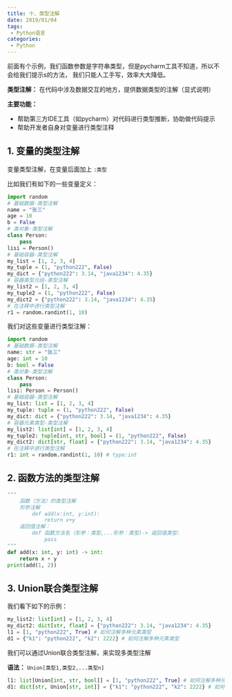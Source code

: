 ```yaml
---
title: 十、类型注解
date: 2019/01/04
tags:
 - Python语言
categories:
 - Python
---
```


前面有个示例，我们函数参数是字符串类型，但是pycharm工具不知道，所以不会给我们提示s的方法， 我们只能人工手写，效率大大降低。

**类型注解：** 在代码中涉及数据交互的地方，提供数据类型的注解（显式说明）

**主要功能：**

* 帮助第三方IDE工具（如pycharm）对代码进行类型推断，协助做代码提示
* 帮助开发者自身对变量进行类型注释

## 1. 变量的类型注解

变量类型注解，在变量后面加上 ```:类型```

比如我们有如下的一些变量定义：

```python
import random
# 基础数据-类型注解
name = "张三"
age = 10
b = False
# 类对象-类型注解
class Person:
    pass
lisi = Person()
# 基础容器-类型注解
my_list = [1, 2, 3, 4]
my_tuple = (1, "python222", False)
my_dict = {"python222": 3.14, "java1234": 4.35}
# 容器类型元组-类型注解
my_list2 = [1, 2, 3, 4]
my_tuple2 = (1, "python222", False)
my_dict2 = {"python222": 3.14, "java1234": 4.35}
# 在注释中进行类型注解
r1 = random.randint(1, 10)
```

我们对这些变量进行类型注解：

```python
import random
# 基础数据-类型注解
name: str = "张三"
age: int = 10
b: bool = False
# 类对象-类型注解
class Person:
    pass
lisi: Person = Person()
# 基础容器-类型注解
my_list: list = [1, 2, 3, 4]
my_tuple: tuple = (1, "python222", False)
my_dict: dict = {"python222": 3.14, "java1234": 4.35}
# 容器元素类型-类型注解
my_list2: list[int] = [1, 2, 3, 4]
my_tuple2: tuple[int, str, bool] = (1, "python222", False)
my_dict2: dict[str, float] = {"python222": 3.14, "java1234": 4.35}
# 在注释中进行类型注解
r1: int = random.randint(1, 10) # type:int
```

## 2. 函数方法的类型注解

```python
"""
    函数（方法）的类型注解
    形参注解
        def add(x:int, y:int):
            return x+y
    返回值注解：
        def 函数方法名（形参：类型,...形参：类型)-> 返回值类型:
            pass
"""
def add(x: int, y: int) -> int:
    return x + y
print(add(1, 2))
```

## 3. Union联合类型注解

我们看下如下的示例：

```python
my_list2: list[int] = [1, 2, 3, 4]
my_dict2: dict[str, float] = {"python222": 3.14, "java1234": 4.35}
l1 = [1, "python222", True] # 如何注解多种元素类型
d1 = {"k1": "python222", "k2": 2222} # 如何注解多种元素类型
```

我们可以通过Union联合类型注解，来实现多类型注解

**语法：** ```Union[类型1,类型2,...类型n]```

```python
l1: list[Union[int, str, bool]] = [1, "python222", True] # 如何注解多种元素类型
d1: dict[str, Union[str, int]] = {"k1": "python222", "k2": 2222} # 如何注解多种元素类型
```

